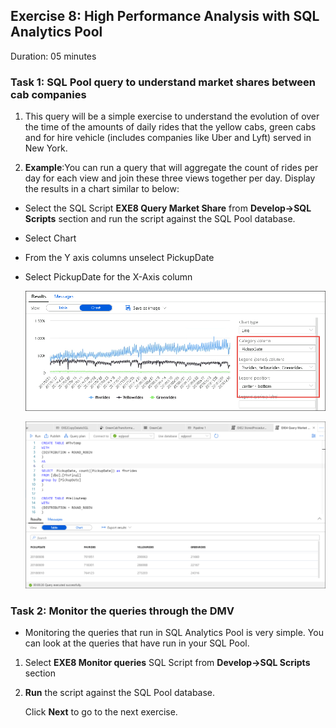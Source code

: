 ## Exercise 8: High Performance Analysis with SQL Analytics Pool

Duration: 05 minutes

### Task 1: SQL Pool query to understand market shares between cab companies

1. This query will be a simple exercise to understand the evolution of over the time of the amounts of daily rides that the yellow cabs, green cabs and for hire vehicle (includes companies like Uber and Lyft) served in New York.

2. **Example**:You can run a query that will aggregate the count of rides per day for each view and join these three views together per day. Display the results in a chart similar to below:

 - Select the SQL Script **EXE8 Query Market Share** from **Develop->SQL Scripts** section and run the script against the SQL Pool  database.
 - Select Chart
 - From the Y axis columns unselect PickupDate
 - Select PickupDate for the X-Axis column
 
   ![example](images/083.png)
   
   ![example2](images/85.png)

### Task 2: Monitor the queries through the DMV

- Monitoring the queries that run in SQL Analytics Pool is very simple. You can look at the queries that have run in your SQL Pool.

1. Select **EXE8 Monitor queries** SQL Script from **Develop->SQL Scripts** section

2. **Run** the script against the SQL Pool database.
   
   Click **Next** to go to the next exercise.

